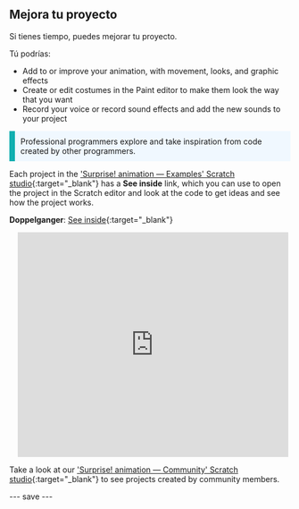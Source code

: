 ## Mejora tu proyecto

Si tienes tiempo, puedes mejorar tu proyecto.

Tú podrías:
+ Add to or improve your animation, with movement, looks, and graphic effects
+ Create or edit costumes in the Paint editor to make them look the way that you want
+ Record your voice or record sound effects and add the new sounds to your project

<p style="border-left: solid; border-width:10px; border-color: #0faeb0; background-color: aliceblue; padding: 10px;">
Professional programmers explore and take inspiration from code created by other programmers. 
</p>

Each project in the ['Surprise! animation — Examples' Scratch studio](https://scratch.mit.edu/studios/29075822){:target="_blank"} has a **See inside** link, which you can use to open the project in the Scratch editor and look at the code to get ideas and see how the project works.

**Doppelganger**: [See inside](https://scratch.mit.edu/projects/500767602/editor){:target="_blank"}
<div class="scratch-preview" style="margin-left: 15px;">
  <iframe allowtransparency="true" width="485" height="402" src="https://scratch.mit.edu/projects/embed/500767602/?autostart=false" frameborder="0"></iframe>
</div>

Take a look at our ['Surprise! animation — Community' Scratch studio](https://scratch.mit.edu/studios/29079784){:target="_blank"} to see projects created by community members.

--- save ---
